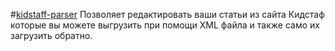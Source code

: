 #[kidstaff-parser](https://acestudiooleg.github.io/kidstaff-parser/)
Позволяет редактировать ваши статьи из сайта Кидстаф которые вы можете выгрузить при помощи XML файла и также само их загрузить обратно.